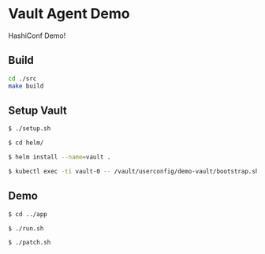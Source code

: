 # Vault Agent Demo

HashiConf Demo!

## Build

```bash
cd ./src
make build
```

## Setup Vault

```bash
$ ./setup.sh

$ cd helm/

$ helm install --name=vault .

$ kubectl exec -ti vault-0 -- /vault/userconfig/demo-vault/bootstrap.sh
```

## Demo

```bash
$ cd ../app

$ ./run.sh

$ ./patch.sh
```
